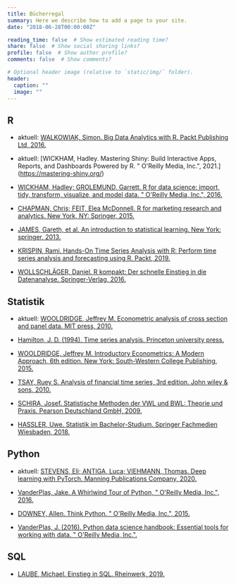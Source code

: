 ```yaml
---
title: Bücherregal
summary: Here we describe how to add a page to your site.
date: "2018-06-28T00:00:00Z"

reading_time: false  # Show estimated reading time?
share: false  # Show social sharing links?
profile: false  # Show author profile?
comments: false  # Show comments?

# Optional header image (relative to `static/img/` folder).
header:
  caption: ""
  image: ""
---
```


## R
- aktuell: [WALKOWIAK, Simon. Big Data Analytics with R. Packt Publishing Ltd, 2016.](https://www.amazon.de/Big-Data-Analytics-R-English/dp/1786466457/ref=sr_1_3?__mk_de_DE=%C3%85M%C3%85%C5%BD%C3%95%C3%91&crid=18WUS4R0HGJQ3&dchild=1&keywords=big+data+analytics+R&qid=1619628350&sprefix=big+data+%2Caps%2C167&sr=8-3)

- aktuell: [WICKHAM, Hadley. Mastering Shiny: Build Interactive Apps, Reports, and Dashboards Powered by R. " O'Reilly Media, Inc.", 2021.] (https://mastering-shiny.org/)

- [WICKHAM, Hadley; GROLEMUND, Garrett. R for data science: import, tidy, transform, visualize, and model data. " O'Reilly Media, Inc.", 2016.](https://www.amazon.de/R-Data-Science-Hadley-Wickham/dp/1491910399/ref=sr_1_1?__mk_de_DE=%C3%85M%C3%85%C5%BD%C3%95%C3%91&crid=2X119DOXJ8QG5&dchild=1&keywords=r+for+data+science&qid=1597574245&sprefix=r+for+da%2Caps%2C232&sr=8-1)
    
        
- [CHAPMAN, Chris; FEIT, Elea McDonnell. R for marketing research and analytics. New York, NY: Springer, 2015.](https://www.amazon.de/Marketing-Research-Analytics-Use/dp/3030143155/ref=sr_1_2?__mk_de_DE=%C3%85M%C3%85%C5%BD%C3%95%C3%91&dchild=1&keywords=r+for+marketing&qid=1597574526&sr=8-2)

- [JAMES, Gareth, et al. An introduction to statistical learning. New York: springer, 2013.](https://www.amazon.de/Introduction-Statistical-Learning-Applications-Statistics-ebook/dp/B01IBM7790/ref=sr_1_1?__mk_de_DE=%C3%85M%C3%85%C5%BD%C3%95%C3%91&crid=1RC4WXOYMQAZJ&dchild=1&keywords=introduction+to+statistical+learning&qid=1597581110&sprefix=introduction+to+%2Caps%2C169&sr=8-1)

- [KRISPIN, Rami. Hands-On Time Series Analysis with R: Perform time series analysis and forecasting using R. Packt, 2019.](https://www.amazon.de/Hands-Time-Analysis-forecasting-visualization-ebook/dp/B07B41P2HZ)

- [WOLLSCHLÄGER, Daniel. R kompakt: Der schnelle Einstieg in die Datenanalyse. Springer-Verlag, 2016.](https://www.amazon.de/kompakt-schnelle-Einstieg-Datenanalyse-Springer-Lehrbuch/dp/366249101X/ref=sr_1_1?__mk_de_DE=%C3%85M%C3%85%C5%BD%C3%95%C3%91&dchild=1&keywords=R+kompakt&qid=1597581465&sr=8-1)

## Statistik
- aktuell: [WOOLDRIDGE, Jeffrey M. Econometric analysis of cross section and panel data. MIT press, 2010.](https://www.amazon.de/Econometric-Analysis-Cross-Section-Panel/dp/0262232588/ref=sr_1_2?__mk_de_DE=%C3%85M%C3%85%C5%BD%C3%95%C3%91&dchild=1&keywords=panel+data+wooldridge&qid=1619628612&sr=8-2)

- [Hamilton, J. D. (1994). Time series analysis. Princeton university press.](https://www.amazon.de/Time-Analysis-James-D-Hamilton/dp/0691042896/ref=sr_1_3?__mk_de_DE=%C3%85M%C3%85%C5%BD%C3%95%C3%91&crid=1I6B7D6FCWMHH&dchild=1&keywords=time+series+analysis&qid=1609338968&sprefix=time+series+a%2Caps%2C161&sr=8-3)

- [WOOLDRIDGE, Jeffrey M. Introductory Econometrics: A Modern Approach, 6th edition. New York: South-Western College Publishing, 2015.](https://www.amazon.de/Introductory-Econometrics-Modern-Approach-Economics/dp/130527010X/ref=sr_1_2?__mk_de_DE=%C3%85M%C3%85%C5%BD%C3%95%C3%91&crid=38LIV92M7C8O2&dchild=1&keywords=econometrics+wooldridge&qid=1600280724&sprefix=econometrics+woo%2Caps%2C166&sr=8-2)

- [TSAY, Ruey S. Analysis of financial time series, 3rd edition. John wiley & sons, 2010.](https://www.amazon.de/Analysis-Financial-Wiley-Probability-Statistics/dp/0470414359/ref=sr_1_1?__mk_de_DE=%C3%85M%C3%85%C5%BD%C3%95%C3%91&crid=3JI8RWCRVUVCD&dchild=1&keywords=analysis+of+financial+time+series&qid=1600281073&sprefix=analysis+of+finan%2Caps%2C164&sr=8-1)

- [SCHIRA, Josef. Statistische Methoden der VWL und BWL: Theorie und Praxis. Pearson Deutschland GmbH, 2009.](https://www.amazon.de/Statistische-Methoden-VWL-BWL-Economic/dp/3868941177/ref=sr_1_4?__mk_de_DE=%C3%85M%C3%85%C5%BD%C3%95%C3%91&crid=17VZYPDX9JZKD&dchild=1&keywords=statistische+methoden+der+vwl+und+bwl&qid=1600280451&sprefix=statistische+me%2Caps%2C169&sr=8-4)

- [HASSLER, Uwe. Statistik im Bachelor-Studium. Springer Fachmedien Wiesbaden, 2018.](https://www.amazon.de/Statistik-Bachelor-Studium-Wirtschaftswissenschaftler-Studienb%C3%BCcher-Wirtschaftsmathematik/dp/365820964X/ref=sr_1_1?__mk_de_DE=%C3%85M%C3%85%C5%BD%C3%95%C3%91&dchild=1&keywords=hassler+statistik&qid=1600280149&sr=8-1)

## Python
- aktuell: [STEVENS, Eli; ANTIGA, Luca; VIEHMANN, Thomas. Deep learning with PyTorch. Manning Publications Company, 2020.](https://www.amazon.de/Deep-Learning-Pytorch-Eli-Stevens/dp/1617295264/ref=sr_1_1?__mk_de_DE=%C3%85M%C3%85%C5%BD%C3%95%C3%91&dchild=1&keywords=deep+learning+pytorch&qid=1619628468&sr=8-1)

- [VanderPlas, Jake. A Whirlwind Tour of Python, " O'Reilly Media, Inc.", 2016.](https://jakevdp.github.io/WhirlwindTourOfPython/)

- [DOWNEY, Allen. Think Python. " O'Reilly Media, Inc.", 2015.](https://www.amazon.de/Think-Python-Like-Computer-Scientist/dp/1491939362/ref=sr_1_1?__mk_de_DE=%C3%85M%C3%85%C5%BD%C3%95%C3%91&dchild=1&keywords=think+python&qid=1597581669&sr=8-1)

- [VanderPlas, J. (2016). Python data science handbook: Essential tools for working with data. " O'Reilly Media, Inc.".](https://www.amazon.de/Python-Data-Science-Handbook-Essential/dp/1491912057/ref=sr_1_1?__mk_de_DE=%C3%85M%C3%85%C5%BD%C3%95%C3%91&dchild=1&keywords=data+science+with+python&qid=1609338931&sr=8-1)
## SQL

- [LAUBE, Michael. Einstieg in SQL. Rheinwerk, 2019.](https://www.amazon.de/Einstieg-SQL-Datenbanksysteme-PostgreSQL-Vorkenntnisse/dp/3836270706/ref=sr_1_1?__mk_de_DE=%C3%85M%C3%85%C5%BD%C3%95%C3%91&dchild=1&keywords=einstieg+in+sql&qid=1597582257&sr=8-1)



